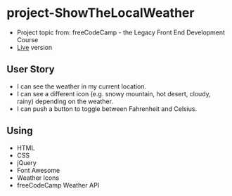 # project-ShowTheLocalWeather
* Project topic from: freeCodeCamp - the Legacy Front End Development Course
* [Live](https://pocoapocochen.github.io/project-ShowTheLocalWeather/) version

## User Story
* I can see the weather in my current location.
* I can see a different icon (e.g. snowy mountain, hot desert, cloudy, rainy) depending on the weather.
* I can push a button to toggle between Fahrenheit and Celsius.

## Using
* HTML
* CSS
* jQuery
* Font Awesome
* Weather Icons
* freeCodeCamp Weather API
